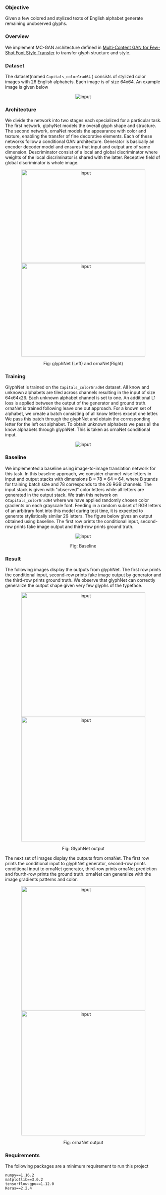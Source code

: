 ### Objective
Given a few colored and stylized texts of English alphabet generate remaining unobserved glyphs.  

### Overview
We implement MC-GAN architecture defined in [Multi-Content GAN for Few-Shot Font Style Transfer](https://arxiv.org/abs/1712.00516) to transfer glyph structure and style.  


### Dataset
The dataset(named `Capitals_colorGrad64` ) consists of stylized color images with 26 English alphabets. Each image is of size 64x64. An example image is given below
<p align='center'>
  <img src='./outputs/dataset/0.png' alt='input'/>
</p>

### Architecture
We divide the network into two stages each specialized for a particular task. The first network, glphyNet models the
overall glyph shape and structure. The second network, ornaNet models the appearance with color and texture, enabling the transfer of fine decorative elements. Each of these networks follow a conditional GAN architecture. Generator is basically an encoder decoder model and ensures that input and output are of same dimension. Descriminator consist of a local and
global discriminator where weights of the local discriminator is shared with the latter. Receptive field of global discriminator is whole image.  
<p align='center'>
  <img src='./architecture/glyphNet.png' alt='input' width="400" height="300"/>
  <img src='./architecture/ornaNet.png' alt='input' width="400" height="300"/>
</p>
<p align='center'>
    Fig: glyphNet (Left) and ornaNet(Right)  
</p>

### Training
GlyphNet is trained on the `Capitals_colorGrad64` dataset.  All know and unknown alphabets are tiled across channels resulting in the input of size 64x64x26. Each unknown alphabet channel is set to one. An additional L1 loss is applied between the output of the generator and ground truth. 
ornaNet is trained following leave one out approach. For a known set of alphabet, we create a batch consisting of all know letters except one letter. We pass this batch through the glyphNet and obtain the corresponding letter for the left out alphabet. To obtain unknown alphabets we pass all the know alphabets through glyphNet. This is taken as ornaNet conditional input.
<p align='center'>
  <img src='./outputs/training/CV_training.jpg' alt='input'/>
</p>

### Baseline
We implemented a baseline using image-to-image translation network for this task. In this baseline approach, we consider channel-wise letters in input and output stacks with dimensions B × 78 × 64 × 64, where B stands for training batch size and 78 corresponds to the 26 RGB channels. The input stack is given with "observed" color letters while all letters are generated in the output stack. We train this network on o`Capitals_colorGrad64` where we have applied randomly chosen color gradients on each grayscale font. Feeding in a random subset of RGB letters of an arbitrary font into this model during test time, it is expected to generate stylistically similar 26 letters. The figure below gives an output obtained using baseline. The first row prints the conditional input, second-row prints fake image output and third-row prints ground truth.
<p align='center'>
  <img src='./outputs/baseline/0.png' alt='input'/>
</p>
<p align='center'>
    Fig: Baseline
</p>

### Result
The following images display the outputs from glyphNet. The first row prints the conditional input, second-row prints fake image output by generator and the third-row prints ground truth. We observe that glyphNet can correctly generalize the output shape given very few glyphs of the typeface.
<p align='center'>
  <img src='./outputs/glyphNet/1.png' alt='input' width="400" height="400"/>
  <img src='./outputs/glyphNet/10.png' alt='input' width="400" height="400"/>
</p>
<p align='center'>
    Fig: GlyphNet output  
</p>

The next set of images display the outputs from ornaNet. The first row prints the conditional input to glyphNet generator, second-row prints conditional input to ornaNet generator, third-row prints ornaNet prediction and fourth-row prints the ground truth. ornaNet can generalize with the image gradients patterns and color. 
<p align='center'>
  <img src='./outputs/ornaNet/1.png' alt='input' width="400" height="400"/>
  <img src='./outputs/ornaNet/10.png' alt='input' width="400" height="400"/>
</p>
<p align='center'>
    Fig: ornaNet output  
</p>

### Requirements 
The following packages are a minimum requirement to run this project

```
numpy==1.16.2
matplotlib==3.0.2
tensorflow-gpu==1.12.0
Keras==2.2.4
```
